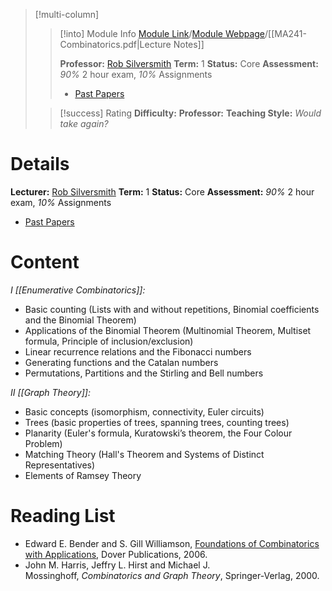 
> [!multi-column]
> 
>> [!into] Module Info
>> [Module Link](https://courses.warwick.ac.uk/modules/2024/MA241-10)/[Module Webpage](https://warwick.ac.uk/fac/sci/maths/currentstudents/ughandbook/year2/ma241)/[[MA241-Combinatorics.pdf|Lecture Notes]]
>> 
>> **Professor:** [Rob Silversmith](https://peoplesearch.warwick.ac.uk/profile/2073543)
>> **Term:** 1
>> **Status:** Core
>> **Assessment:** *90%* 2 hour exam, *10%* Assignments
>> -  [Past Papers](https://warwick.ac.uk/exampapers?q=MA241)
>> 
>
>> [!success] Rating
>> **Difficulty:**
>> **Professor:** 
>> **Teaching Style:**
>> *Would take again?*

# Details

**Lecturer:** [Rob Silversmith](https://peoplesearch.warwick.ac.uk/profile/2073543)
**Term:** 1
**Status:** Core
**Assessment:** *90%* 2 hour exam, *10%* Assignments
- [Past Papers](https://warwick.ac.uk/exampapers?q=MA241)
# Content 
_I [[Enumerative Combinatorics]]:_
- Basic counting (Lists with and without repetitions, Binomial coefficients and the Binomial Theorem)
- Applications of the Binomial Theorem (Multinomial Theorem, Multiset formula, Principle of inclusion/exclusion)
- Linear recurrence relations and the Fibonacci numbers
- Generating functions and the Catalan numbers
- Permutations, Partitions and the Stirling and Bell numbers

_II [[Graph Theory]]:_
- Basic concepts (isomorphism, connectivity, Euler circuits)
- Trees (basic properties of trees, spanning trees, counting trees)
- Planarity (Euler's formula, Kuratowski’s theorem, the Four Colour Problem)
- Matching Theory (Hall's Theorem and Systems of Distinct Representatives)
- Elements of Ramsey Theory

# Reading List
- Edward E. Bender and S. Gill Williamson, [Foundations of Combinatorics with Applications](http://www.math.ucsd.edu/~ebender/CombText/), Dover Publications, 2006.
- John M. Harris, Jeffry L. Hirst and Michael J. Mossinghoff, _Combinatorics and Graph Theory_, Springer-Verlag, 2000.